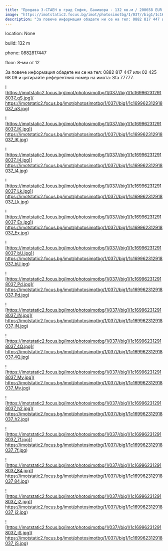 ```yaml
---
title: "Продава 3-СТАЕН в град София, Банишора - 132 кв.м / 200658 EUR :: imot.bg Обява"
image: "https://imotstatic2.focus.bg/imot/photosimotbg/1/037//big1/1c169962312918037_Va.jpg"
description: "За повече информация обадете ни се на тел: 0882 817 447 или 02 425 68 09 и цитирайте референтния номер на имота: Sfa 77777."
---
```


location: None

build: 132 m

phone: 0882817447

floor: 8-ми от 12

За повече информация обадете ни се на тел: 0882 817 447 или 02 425 68 09 и цитирайте референтния номер на имота: Sfa 77777.


![https://imotstatic2.focus.bg/imot/photosimotbg/1/037//big1/1c169962312918037_qS.jpg]( https://imotstatic2.focus.bg/imot/photosimotbg/1/037//big1/1c169962312918037_qS.jpg)


![https://imotstatic2.focus.bg/imot/photosimotbg/1/037//big1/1c169962312918037_lK.jpg]( https://imotstatic2.focus.bg/imot/photosimotbg/1/037//big1/1c169962312918037_lK.jpg)


![https://imotstatic2.focus.bg/imot/photosimotbg/1/037//big1/1c169962312918037_I4.jpg]( https://imotstatic2.focus.bg/imot/photosimotbg/1/037//big1/1c169962312918037_I4.jpg)


![https://imotstatic2.focus.bg/imot/photosimotbg/1/037//big1/1c169962312918037_Lk.jpg]( https://imotstatic2.focus.bg/imot/photosimotbg/1/037//big1/1c169962312918037_Lk.jpg)


![https://imotstatic2.focus.bg/imot/photosimotbg/1/037//big1/1c169962312918037_Ex.jpg]( https://imotstatic2.focus.bg/imot/photosimotbg/1/037//big1/1c169962312918037_Ex.jpg)


![https://imotstatic2.focus.bg/imot/photosimotbg/1/037//big1/1c169962312918037_bU.jpg]( https://imotstatic2.focus.bg/imot/photosimotbg/1/037//big1/1c169962312918037_bU.jpg)


![https://imotstatic2.focus.bg/imot/photosimotbg/1/037//big1/1c169962312918037_Pd.jpg]( https://imotstatic2.focus.bg/imot/photosimotbg/1/037//big1/1c169962312918037_Pd.jpg)


![https://imotstatic2.focus.bg/imot/photosimotbg/1/037//big1/1c169962312918037_iN.jpg]( https://imotstatic2.focus.bg/imot/photosimotbg/1/037//big1/1c169962312918037_iN.jpg)


![https://imotstatic2.focus.bg/imot/photosimotbg/1/037//big1/1c169962312918037_4Q.jpg]( https://imotstatic2.focus.bg/imot/photosimotbg/1/037//big1/1c169962312918037_4Q.jpg)


![https://imotstatic2.focus.bg/imot/photosimotbg/1/037//big1/1c169962312918037_Mv.jpg]( https://imotstatic2.focus.bg/imot/photosimotbg/1/037//big1/1c169962312918037_Mv.jpg)


![https://imotstatic2.focus.bg/imot/photosimotbg/1/037//big1/1c169962312918037_h2.jpg]( https://imotstatic2.focus.bg/imot/photosimotbg/1/037//big1/1c169962312918037_h2.jpg)


![https://imotstatic2.focus.bg/imot/photosimotbg/1/037//big1/1c169962312918037_7f.jpg]( https://imotstatic2.focus.bg/imot/photosimotbg/1/037//big1/1c169962312918037_7f.jpg)


![https://imotstatic2.focus.bg/imot/photosimotbg/1/037//big1/1c169962312918037_84.jpg]( https://imotstatic2.focus.bg/imot/photosimotbg/1/037//big1/1c169962312918037_84.jpg)


![https://imotstatic2.focus.bg/imot/photosimotbg/1/037//big1/1c169962312918037_j2.jpg]( https://imotstatic2.focus.bg/imot/photosimotbg/1/037//big1/1c169962312918037_j2.jpg)


![https://imotstatic2.focus.bg/imot/photosimotbg/1/037//big1/1c169962312918037_jS.jpg]( https://imotstatic2.focus.bg/imot/photosimotbg/1/037//big1/1c169962312918037_jS.jpg)


